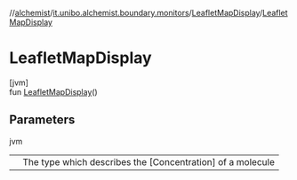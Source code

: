 //[alchemist](../../../index.md)/[it.unibo.alchemist.boundary.monitors](../index.md)/[LeafletMapDisplay](index.md)/[LeafletMapDisplay](-leaflet-map-display.md)

# LeafletMapDisplay

[jvm]\
fun [LeafletMapDisplay](-leaflet-map-display.md)()

## Parameters

jvm

| | |
|---|---|
|  | <T> The type which describes the [Concentration] of a molecule |
